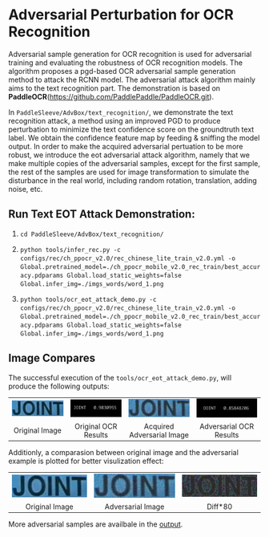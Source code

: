# Adversarial Perturbation for OCR Recognition
Adversarial sample generation for OCR recognition is used for adversarial training and evaluating the robustness 
of OCR recognition models. The algorithm proposes a pgd-based OCR adversarial sample generation method to attack 
the RCNN model. The adversarial attack algorithm mainly aims to the text recognition part. The demonstration is based on 
**PaddleOCR**(https://github.com/PaddlePaddle/PaddleOCR.git). 


In `PaddleSleeve/AdvBox/text_recognition/`, we demonstrate the text recognition attack, a method using an improved PGD to produce 
perturbation to minimize the text confidence score on the groundtruth text label. We obtain the confidence feature map by feeding & sniffing 
the model output. In order to make the acquired adversarial pertuation to be more robust, we introduce the eot adversarial attack algorithm, namely that 
we make multiple copies of the adversarial samples, except for the first sample, the rest of the samples are used for image transformation to simulate 
the disturbance in the real world, including random rotation, translation, adding noise, etc.


## Run Text EOT Attack Demonstration:
  1. `cd PaddleSleeve/AdvBox/text_recognition/`
  2. `python tools/infer_rec.py -c configs/rec/ch_ppocr_v2.0/rec_chinese_lite_train_v2.0.yml -o           Global.pretrained_model=./ch_ppocr_mobile_v2.0_rec_train/best_accuracy.pdparams Global.load_static_weights=false Global.infer_img=./imgs_words/word_1.png`

  3. `python tools/ocr_eot_attack_demo.py -c configs/rec/ch_ppocr_v2.0/rec_chinese_lite_train_v2.0.yml -o   Global.pretrained_model=./ch_ppocr_mobile_v2.0_rec_train/best_accuracy.pdparams Global.load_static_weights=false Global.infer_img=./imgs_words/word_1.png`


## Image Compares

The successful execution of the `tools/ocr_eot_attack_demo.py`, will produce the following outputs:

<table align="center">
<tr>
    <td align="center"><img src="./imgs_words/word_1.png" width=300></td>
    <td align="center"><img src="./output/output.png" width=300></td>
    <td align="center"><img src="./output/adv_img_vis_OOINT.png" width=300></td>
    <td align="center"><img src="./output/output_OOINT.png" width=300></td>
</tr>

<tr>
    <td align="center">Original Image</td>
    <td align="center">Original OCR Results</td>
    <td align="center">Acquired Adversarial Image </td>
    <td align="center">Adversarial OCR Results </td>
</tr>
</table>

Additionly, a comparasion between original image and the adversarial example is plotted for better visulization effect:
 
<table align="center">
<tr>
    <td align="center"><img src="./imgs_words/word_1.png" width=250></td>
    <td align="center"><img src="./output/adv_img_vis_OOINT.png" width=250></td>
    <td align="center"><img src="./output/diff.png" width=250></td>
</tr>

<tr>
    <td align="center">Original Image</td>
    <td align="center">Adversarial Image</td>
    <td align="center">Diff*80</td>
</tr>
</table>

More adversarial samples are availbale in the [output](./output).
